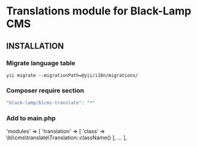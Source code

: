 Translations module for Black-Lamp CMS
======================================

INSTALLATION
------------

### Migrate language table

	yii migrate --migrationPath=@yii/i18n/migrations/

### Composer require section
```javascript
"black-lamp/blcms-translate": "*"
```
### Add to main.php
'modules' => [
        'translation' => [
            'class' => \bl\cms\translate\Translation::className()
        ],
        ...
    ],

